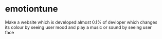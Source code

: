 # emotiontune
Make a website which is developed almost 0.1% of devloper which changes its colour by seeing user mood and play a music or sound by seeing user face
